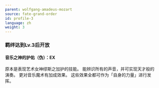 ```yaml
---
parent: wolfgang-amadeus-mozart
source: fate-grand-order
id: profile-3
language: zh
weight: 3
---
```


### 羁绊达到Lv.3后开放

#### 音乐之神的护佑（伪）：EX

原本是表现艺术女神缪斯之加护的技能。
能辨识所有的声音，并可实现天才般的演奏。
更对音乐魔术有加成效果。
这些效果全都可作为「自身的力量」进行发挥。
